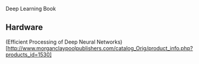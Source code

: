 
Deep Learning Book

## Hardware
(Efficient Processing of Deep Neural Networks)[http://www.morganclaypoolpublishers.com/catalog_Orig/product_info.php?products_id=1530]
